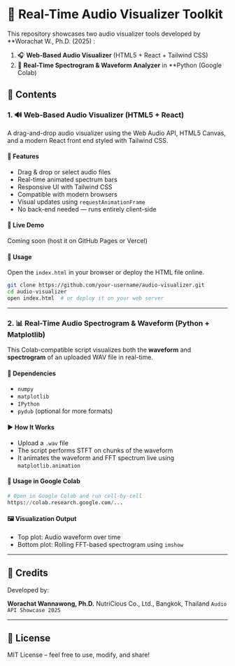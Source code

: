 # 🎵 Real-Time Audio Visualizer Toolkit

This repository showcases two audio visualizer tools developed by **Worachat W., Ph.D. (2025) :

1. 🎧 **Web-Based Audio Visualizer** (HTML5 + React + Tailwind CSS)
2. 🧪 **Real-Time Spectrogram & Waveform Analyzer** in **Python (Google Colab)


## 📁 Contents

### 1. 🔊 Web-Based Audio Visualizer (HTML5 + React)

A drag-and-drop audio visualizer using the Web Audio API, HTML5 Canvas, and a modern React front end styled with Tailwind CSS.

#### 🔧 Features
- Drag & drop or select audio files
- Real-time animated spectrum bars
- Responsive UI with Tailwind CSS
- Compatible with modern browsers
- Visual updates using `requestAnimationFrame`
- No back-end needed — runs entirely client-side

#### 🔗 Live Demo
Coming soon (host it on GitHub Pages or Vercel)

#### 📄 Usage
Open the `index.html` in your browser or deploy the HTML file online.

```bash
git clone https://github.com/your-username/audio-visualizer.git
cd audio-visualizer
open index.html  # or deploy it on your web server
````

---

### 2. 📊 Real-Time Audio Spectrogram & Waveform (Python + Matplotlib)

This Colab-compatible script visualizes both the **waveform** and **spectrogram** of an uploaded WAV file in real-time.

#### 🧪 Dependencies

* `numpy`
* `matplotlib`
* `IPython`
* `pydub` (optional for more formats)

#### ▶️ How It Works

* Upload a `.wav` file
* The script performs STFT on chunks of the waveform
* It animates the waveform and FFT spectrum live using `matplotlib.animation`

#### 📄 Usage in Google Colab

```python
# Open in Google Colab and run cell-by-cell
https://colab.research.google.com/...
```

#### 🖼️ Visualization Output

* Top plot: Audio waveform over time
* Bottom plot: Rolling FFT-based spectrogram using `imshow`

---

## 📌 Credits

Developed by:

**Worachat Wannawong, Ph.D.**
NutriCious Co., Ltd., Bangkok, Thailand
`Audio API Showcase 2025`

---

## 📜 License

MIT License – feel free to use, modify, and share!

